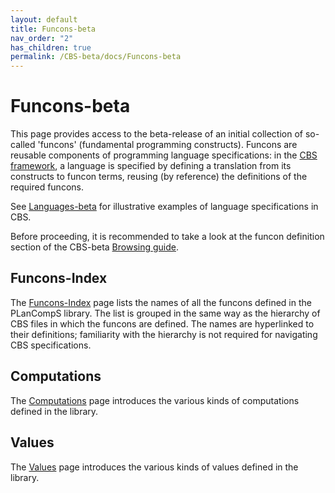 ```yaml
---
layout: default
title: Funcons-beta
nav_order: "2"
has_children: true
permalink: /CBS-beta/docs/Funcons-beta
---
```


Funcons-beta
============

This page provides access to the beta-release of an initial collection of
so-called 'funcons' (fundamental programming constructs). Funcons are reusable
components of programming language specifications: in the [CBS framework],
a language is specified by defining a translation from its constructs to
funcon terms, reusing (by reference) the definitions of the required funcons.

See [Languages-beta] for illustrative examples of language specifications in
CBS.

Before proceeding, it is recommended to take a look at the funcon definition
section of the CBS-beta [Browsing guide].

Funcons-Index
-------------

The [Funcons-Index] page lists the names of all the funcons defined in the
PLanCompS library. The list is grouped in the same way as the hierarchy of
CBS files in which the funcons are defined. The names are hyperlinked to their
definitions; familiarity with the hierarchy is not required for navigating
CBS specifications.

Computations
------------

The [Computations] page introduces the various kinds of computations defined
in the library.

Values
------

The [Values] page introduces the various kinds of values defined in the library.

[CBS framework]:  /CBS-beta/
[Browsing guide]: /CBS-beta/docs/Browsing
[Languages-beta]: /CBS-beta/docs/Languages-beta

[Funcons-Index]:  /CBS-beta/Funcons-beta/Funcons-Index/
[Values]:         /CBS-beta/Funcons-beta/Values
[Computations]:   /CBS-beta/Funcons-beta/Computations
